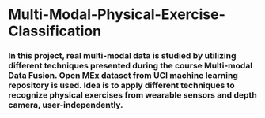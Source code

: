 # Multi-Modal-Physical-Exercise-Classification
### In this project, real multi-modal data is studied by utilizing different techniques presented during the course Multi-modal Data Fusion. Open MEx dataset from UCI machine learning repository is used. Idea is to apply different techniques to recognize physical exercises from wearable sensors and depth camera, user-independently.

